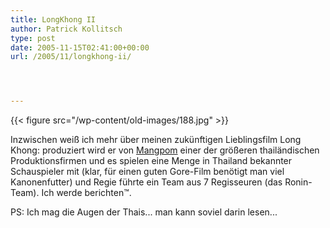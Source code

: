 ```yaml
---
title: LongKhong II
author: Patrick Kollitsch
type: post
date: 2005-11-15T02:41:00+00:00
url: /2005/11/longkhong-ii/




---
```

{{< figure src="/wp-content/old-images/188.jpg" >}}

Inzwischen weiß ich mehr über meinen zukünftigen Lieblingsfilm Long Khong: produziert wird er von [Mangpom][1] einer der größeren thailändischen Produktionsfirmen und es spielen eine Menge in Thailand bekannter Schauspieler mit (klar, für einen guten Gore-Film benötigt man viel Kanonenfutter) und Regie führte ein Team aus 7 Regisseuren (das Ronin-Team). Ich werde berichten&trade;.

PS: Ich mag die Augen der Thais... man kann soviel darin lesen...

 [1]: http://www.mangpong.co.th/
